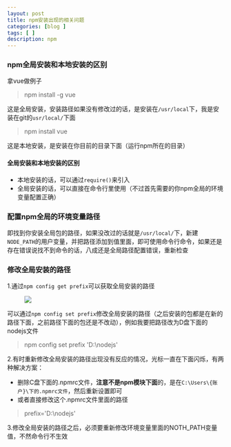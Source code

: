 ```yaml
---
layout: post
title: npm安装出现的相关问题
categories: [blog ]
tags: [ ]
description: npm
---
```


### npm全局安装和本地安装的区别

拿vue做例子

> npm install -g vue

这是全局安装，安装路径如果没有修改过的话，是安装在`/usr/local`下，我是安装在git的`usr/local/`下面

> npm install vue

这是本地安装，是安装在你目前的目录下面（运行npm所在的目录）

#### 全局安装和本地安装的区别

* 本地安装的话，可以通过`require()`来引入
* 全局安装的话，可以直接在命令行里使用（不过首先需要的你npm全局的环境变量配置正确）

### 配置npm全局的环境变量路径

即找到你安装全局包的路径，如果没改过的话就是`/usr/local/`下，新建`NODE_PATH`的用户变量，并把路径添加到值里面，即可使用命令行命令，如果还是存在错误说找不到命令的话，八成还是全局路径配置错误，重新检查

### 修改全局安装的路径

1.通过`npm config get prefix`可以获取全局安装的路径

<figure>
        <img src="https://lo56ve.github.io/img/npm.png">
</figure>

可以通过`npm config set prefix`修改全局安装的路径（之后安装的包都是在新的路径下面，之前路径下面的包还是不改动），例如我要把路径改为D盘下面的nodejs文件

>npm config set prefix 'D:\nodejs'

2.有时重新修改全局安装的路径出现没有反应的情况，光标一直在下面闪烁，有两种解决方案：

* 删除C盘下面的.npmrc文件，**注意不是npm模块下面**的，是在`C:\Users\{账户}\下的.npmrc文件`，然后重新设置即可
* 或者直接修改这个.npmrc文件里面的路径

> prefix='D:\nodejs'

3.修改全局安装的路径之后，必须要重新修改环境变量里面的NOTH_PATH变量值，不然命令行不生效